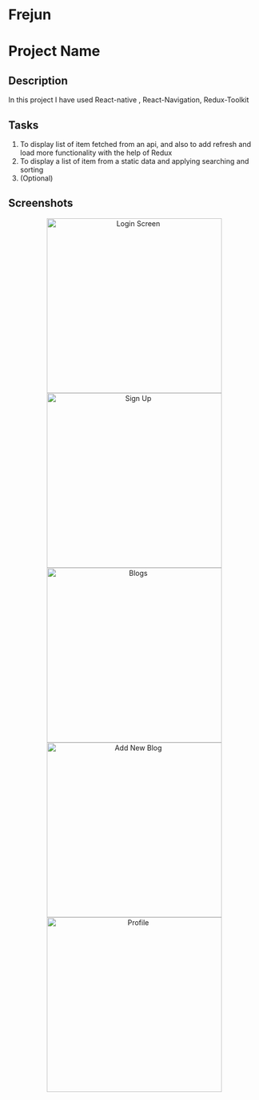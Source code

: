 # Frejun

# Project Name

## Description

In this project I have used React-native , React-Navigation, Redux-Toolkit

## Tasks

1. To display list of item fetched from an api, and also to add refresh and load more functionality with the help of Redux
2. To display a list of item from a static data and applying searching and sorting
3. (Optional)

## Screenshots

<p align="center" >
  <img src='https://user-images.githubusercontent.com/108892061/225217461-00ba6df5-40be-4aff-a2a7-6a3df7a0922e.png' width="350" title="Login Screen">
    <img src="https://user-images.githubusercontent.com/108892061/225217564-b54f588d-246f-452f-99d8-444f77123b66.png" width="350" title="Sign Up">
      <img src="https://user-images.githubusercontent.com/108892061/221831821-eea765f1-f382-4db9-b178-19d606788357.png" width="350" title="Blogs">
        <img src="https://user-images.githubusercontent.com/108892061/221832052-ecbc6533-b1b9-427f-b068-39357802d326.png" width="350" title="Add New Blog">
          <img src="https://user-images.githubusercontent.com/108892061/221832186-3788373a-222a-4b72-ac90-a84f1791d583.png" width="350" title="Profile">
 
</p>
